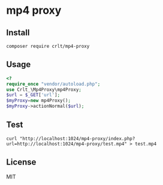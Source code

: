 # mp4 proxy

## Install

```shell
composer require crlt/mp4-proxy
```

## Usage
```php
<?
require_once "vendor/autoload.php";
use Crlt_\Mp4Proxy\mp4Proxy;
$url = $_GET['url'];
$myProxy=new mp4Proxy();
$myProxy->actionNormal($url);
```

## Test

```
curl "http://localhost:1024/mp4-proxy/index.php?url=http://localhost:1024/mp4-proxy/test.mp4" > test.mp4
```

## License
MIT
